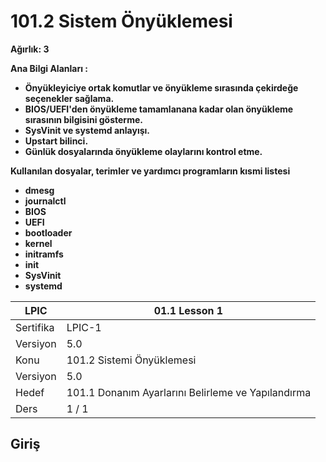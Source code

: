 # 101.2 Sistem Önyüklemesi
**Ağırlık: 3**

**Ana Bilgi Alanları :**

-   **Önyükleyiciye ortak komutlar ve önyükleme sırasında çekirdeğe seçenekler sağlama.**
-   **BIOS/UEFI'den önyükleme tamamlanana kadar olan önyükleme sırasının bilgisini gösterme.**
-   **SysVinit ve systemd anlayışı.**
-   **Upstart bilinci.**
-   **Günlük dosyalarında önyükleme olaylarını kontrol etme.**

**Kullanılan dosyalar, terimler ve yardımcı programların kısmi listesi**

-   **dmesg**
-   **journalctl**
-   **BIOS**
-   **UEFI**
-   **bootloader**
-   **kernel**
-   **initramfs**
-   **init**
-   **SysVinit**
-   **systemd**

|LPIC|01.1 Lesson 1 |
|-|-|
|Sertifika|LPIC-1|
|Versiyon|5.0|
|Konu|101.2 Sistemi Önyüklemesi|
|Versiyon|5.0|
|Hedef|101.1 Donanım Ayarlarını Belirleme ve Yapılandırma |
|Ders|1 / 1| 

## **Giriş**